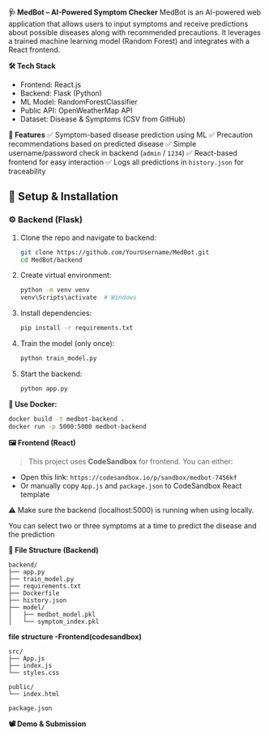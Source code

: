 **🩺 MedBot – AI-Powered Symptom Checker**
MedBot is an AI-powered web application that allows users to input symptoms and receive predictions about possible diseases along with recommended precautions. It leverages a trained machine learning model (Random Forest) and integrates with a React frontend.

**🛠️ Tech Stack**
- Frontend: React.js
- Backend: Flask (Python)
- ML Model: RandomForestClassifier
- Public API: OpenWeatherMap API
- Dataset: Disease & Symptoms (CSV from GitHub)

**🧠 Features**
✅ Symptom-based disease prediction using ML
✅ Precaution recommendations based on predicted disease
✅ Simple username/password check in backend (`admin` / `1234`)
✅ React-based frontend for easy interaction
✅ Logs all predictions in `history.json` for traceability


## 🚀 Setup & Installation

### ⚙️ Backend (Flask)

1. Clone the repo and navigate to backend:

   ```bash
   git clone https://github.com/YourUsername/MedBot.git
   cd MedBot/backend
   ```

2. Create virtual environment:

   ```bash
   python -m venv venv
   venv\Scripts\activate  # Windows
   ```

3. Install dependencies:

   ```bash
   pip install -r requirements.txt
   ```

4. Train the model (only once):

   ```bash
   python train_model.py
   ```

5. Start the backend:

   ```bash
   python app.py
   ```

**🐳 Use Docker:**

```bash
docker build -t medbot-backend .
docker run -p 5000:5000 medbot-backend
```

**🖼️ Frontend (React)**

> This project uses **CodeSandbox** for frontend. You can either:

* Open this link: `https://codesandbox.io/p/sandbox/medbot-7456kf`
* Or manually copy `App.js` and `package.json` to CodeSandbox React template

⚠️ Make sure the backend (localhost:5000) is running when using locally.

You can select two or three symptoms at a time to predict the disease and the prediction

**📁 File Structure (Backend)**

```
backend/
├── app.py
├── train_model.py
├── requirements.txt
├── Dockerfile
├── history.json        
├── model/
│   ├── medbot_model.pkl
│   └── symptom_index.pkl
```
**file structure -Frontend(codesandbox)**
```
src/
├── App.js         
├── index.js       
└── styles.css     

public/
└── index.html     

package.json  
```

**📽️ Demo & Submission**

